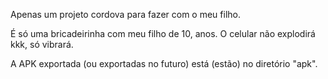 Apenas um projeto cordova para fazer com o meu filho.

É só uma bricadeirinha com meu filho de 10, anos. O celular não explodirá kkk, só vibrará.

A APK exportada (ou exportadas no futuro) está (estão) no diretório "apk".